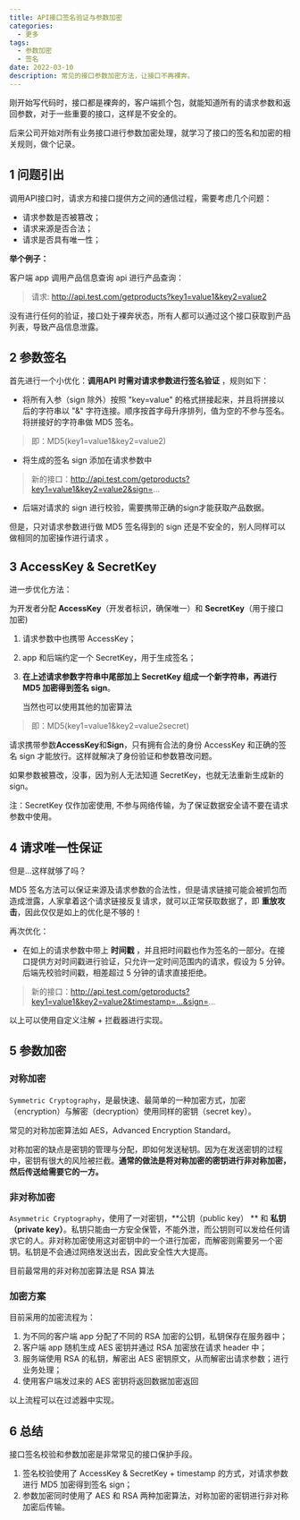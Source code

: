 ```yaml
---
title: API接口签名验证与参数加密
categories:
  - 更多
tags:
  - 参数加密
  - 签名
date: 2022-03-10
description: 常见的接口参数加密方法，让接口不再裸奔。
---
```


刚开始写代码时，接口都是裸奔的，客户端抓个包，就能知道所有的请求参数和返回参数，对于一些重要的接口，这样是不安全的。

后来公司开始对所有业务接口进行参数加密处理，就学习了接口的签名和加密的相关规则，做个记录。

## 1 问题引出

调用API接口时，请求方和接口提供方之间的通信过程，需要考虑几个问题：

- 请求参数是否被篡改；
- 请求来源是否合法；
- 请求是否具有唯一性；  



**举个例子：**

客户端 app 调用产品信息查询 api 进行产品查询：

> 请求: http://api.test.com/getproducts?key1=value1&key2=value2

没有进行任何的验证，接口处于裸奔状态，所有人都可以通过这个接口获取到产品列表，导致产品信息泄露。

## 2 参数签名

首先进行一个小优化：**调用API 时需对请求参数进行签名验证** ，规则如下：

- 将所有入参（sign 除外）按照 "key=value" 的格式拼接起来，并且将拼接以后的字符串以 "&" 字符连接。顺序按首字母升序排列，值为空的不参与签名。将拼接好的字符串做 MD5 签名。

> 即：MD5(key1=value1&key2=value2)

- 将生成的签名 sign 添加在请求参数中

> 新的接口：http://api.test.com/getproducts?key1=value1&key2=value2&sign=...

- 后端对请求的 sign 进行校验，需要携带正确的sign才能获取产品数据。



但是，只对请求参数进行做 MD5 签名得到的 sign 还是不安全的，别人同样可以做相同的加密操作进行请求 。

## 3 AccessKey & SecretKey

进一步优化方法：

为开发者分配 **AccessKey**（开发者标识，确保唯一）和 **SecretKey**（用于接口加密)

1. 请求参数中也携带 AccessKey；

2. app 和后端约定一个 SecretKey，用于生成签名；

3. **在上述请求参数字符串中尾部加上 SecretKey 组成一个新字符串，再进行 MD5 加密得到签名 sign**。

   当然也可以使用其他的加密算法

> 即：MD5(key1=value1&key2=value2secret)

请求携带参数**AccessKey**和**Sign**，只有拥有合法的身份 AccessKey 和正确的签名 sign 才能放行。这样就解决了身份验证和参数篡改问题。

如果参数被篡改，没事，因为别人无法知道 SecretKey，也就无法重新生成新的 sign。

注：SecretKey 仅作加密使用, 不参与网络传输，为了保证数据安全请不要在请求参数中使用。

## 4 请求唯一性保证

但是...这样就够了吗？

MD5 签名方法可以保证来源及请求参数的合法性，但是请求链接可能会被抓包而造成泄露，人家拿着这个请求链接反复请求，就可以正常获取数据了，即 **重放攻击**，因此仅仅是如上的优化是不够的！

再次优化：

- 在如上的请求参数中带上 **时间戳** ，并且把时间戳也作为签名的一部分。在接口提供方对时间戳进行验证，只允许一定时间范围内的请求，假设为 5 分钟。后端先校验时间戳，相差超过 5 分钟的请求直接拒绝。

> 新的接口：http://api.test.com/getproducts?key1=value1&key2=value2&timestamp=...&sign=...



以上可以使用自定义注解 + 拦截器进行实现。

## 5 参数加密

### 对称加密

`Symmetric Cryptography`，是最快速、最简单的一种加密方式，加密（encryption）与解密（decryption）使用同样的密钥（secret key）。

常见的对称加密算法如 AES，Advanced Encryption Standard。

对称加密的缺点是密钥的管理与分配，即如何发送秘钥。因为在发送密钥的过程中，密钥有很大的风险被拦截。**通常的做法是将对称加密的密钥进行非对称加密，然后传送给需要它的一方。**

###  非对称加密

`Asymmetric Cryptography`，使用了一对密钥，**公钥（public key） ** 和 **私钥（private key）**。私钥只能由一方安全保管，不能外泄，而公钥则可以发给任何请求它的人。非对称加密使用这对密钥中的一个进行加密，而解密则需要另一个密钥。私钥是不会通过网络发送出去，因此安全性大大提高。

目前最常用的非对称加密算法是 RSA 算法

### 加密方案

目前采用的加密流程为：

1. 为不同的客户端 app 分配了不同的 RSA 加密的公钥，私钥保存在服务器中；
2. 客户端 app 随机生成 AES 密钥并通过 RSA 加密放在请求 header 中；
3. 服务端使用 RSA  的私钥，解密出 AES 密钥原文，从而解密出请求参数；进行业务处理；
4. 使用客户端发过来的 AES 密钥将返回数据加密返回

以上流程可以在过滤器中实现。

## 6 总结

接口签名校验和参数加密是非常常见的接口保护手段。

1. 签名校验使用了 AccessKey & SecretKey + timestamp 的方式，对请求参数进行 MD5 加密得到签名 sign；
2. 参数加密同时使用了 AES 和 RSA 两种加密算法，对称加密的密钥进行非对称加密后传输。

